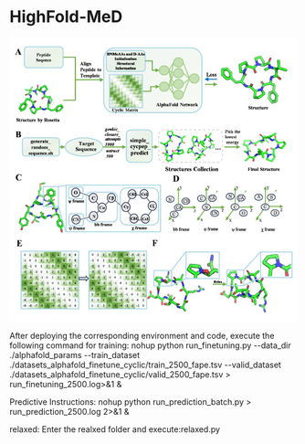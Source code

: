 # HighFold-MeD
![alt text](image.png)

After deploying the corresponding environment and code, execute the following command for training:
nohup python run_finetuning.py --data_dir ./alphafold_params --train_dataset ./datasets_alphafold_finetune_cyclic/train_2500_fape.tsv --valid_dataset ./datasets_alphafold_finetune_cyclic/valid_2500_fape.tsv > run_finetuning_2500.log>&1 &

Predictive Instructions:
nohup python run_prediction_batch.py > run_prediction_2500.log 2>&1 &

relaxed:
Enter the realxed folder and execute:relaxed.py

